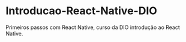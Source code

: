# Introducao-React-Native-DIO
Primeiros passos com React Native, curso da DIO introdução ao React Native. 
